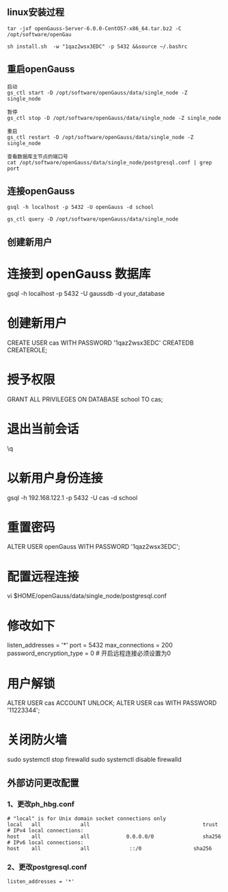 ## linux安装过程
    tar -jxf openGauss-Server-6.0.0-CentOS7-x86_64.tar.bz2 -C /opt/software/openGau
    
    sh install.sh  -w "1qaz2wsx3EDC" -p 5432 &&source ~/.bashrc


## 重启openGauss
    启动
    gs_ctl start -D /opt/software/openGauss/data/single_node -Z single_node

    暂停
    gs_ctl stop -D /opt/software/openGauss/data/single_node -Z single_node
    
    重启
    gs_ctl restart -D /opt/software/openGauss/data/single_node -Z single_node

    查看数据库主节点的端口号
    cat /opt/software/openGauss/data/single_node/postgresql.conf | grep port


## 连接openGauss
    gsql -h localhost -p 5432 -U openGauss -d school
    
    gs_ctl query -D /opt/software/openGauss/data/single_node

## 创建新用户
# 连接到 openGauss 数据库
gsql -h localhost -p 5432 -U gaussdb -d your_database

# 创建新用户
CREATE USER cas WITH PASSWORD '1qaz2wsx3EDC' CREATEDB CREATEROLE;

# 授予权限
GRANT ALL PRIVILEGES ON DATABASE school TO cas;

# 退出当前会话
\q

# 以新用户身份连接
gsql -h 192.168.122.1 -p 5432 -U cas -d school


# 重置密码
ALTER USER openGauss WITH PASSWORD '1qaz2wsx3EDC';

# 配置远程连接
vi $HOME/openGauss/data/single_node/postgresql.conf
# 修改如下
listen_addresses = '*'
port = 5432
max_connections = 200
password_encryption_type = 0 # 开启远程连接必须设置为0

# 用户解锁
ALTER USER cas ACCOUNT UNLOCK;
ALTER USER cas WITH PASSWORD '11223344';

# 关闭防火墙
sudo systemctl stop firewalld
sudo systemctl disable firewalld

## 外部访问更改配置
### 1、更改ph_hbg.conf
    # "local" is for Unix domain socket connections only
    local   all             all                                     trust
    # IPv4 local connections:
    host    all             all            0.0.0.0/0                sha256
    # IPv6 local connections:
    host    all             all             ::/0                 sha256

### 2、更改postgresql.conf
    listen_addresses = '*' 
